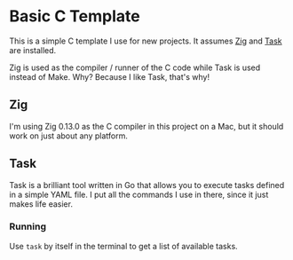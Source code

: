 # Basic C Template

This is a simple C template I use for new projects. It assumes [Zig](https://ziglang.org/) and [Task](https://taskfile.dev/) are installed.

Zig is used as the compiler / runner of the C code while Task is used instead of Make. Why? Because I like Task, that's why!

## Zig

I'm using Zig 0.13.0 as the C compiler in this project on a Mac, but it should work on just about any platform.

## Task

Task is a brilliant tool written in Go that allows you to execute tasks defined in a simple YAML file. I put all the commands I use in there, since it just makes life easier.

### Running

Use `task` by itself in the terminal to get a list of available tasks.
